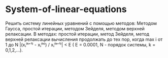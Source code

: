 # System-of-linear-equations
Решить систему линейных уравнений с помощью методов: 
Методом Гаусса, простой итерации, методом Зейделя, методом верхней релаксации.
В методах: простой итерации, метод Зейделя, метод верхней релаксации вычисления продолжать до тех пор, когда max i от 1 до N |(xᵢ⁽ᵏ⁺¹⁾ - xᵢ⁽ᵏ⁾) / xᵢ⁽ᵏ⁺¹⁾| < E  ( E = 0.0001, N - порядок системы, k = 0,1,2,...).
